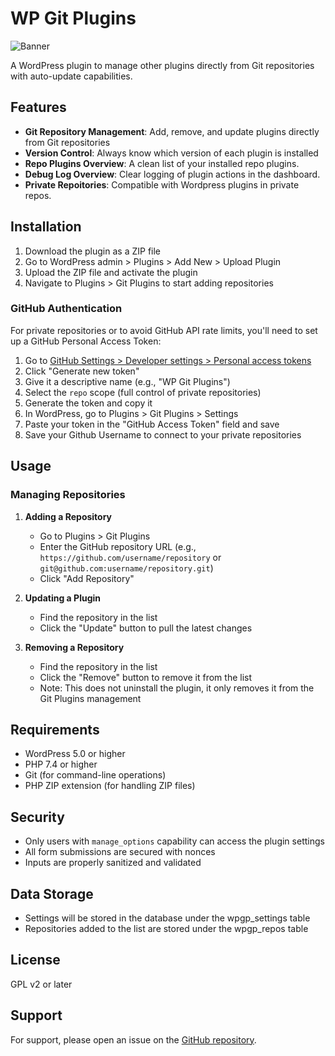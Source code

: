 # WP Git Plugins

![Banner](assets/banner-772x250.png)

A WordPress plugin to manage other plugins directly from Git repositories with auto-update capabilities.

## Features

- **Git Repository Management**: Add, remove, and update plugins directly from Git repositories
- **Version Control**: Always know which version of each plugin is installed
- **Repo Plugins Overview**: A clean list of your installed repo plugins.
- **Debug Log Overview**: Clear logging of plugin actions in the dashboard.
- **Private Repoitories**: Compatible with Wordpress plugins in private repos.

## Installation

1. Download the plugin as a ZIP file
2. Go to WordPress admin > Plugins > Add New > Upload Plugin
3. Upload the ZIP file and activate the plugin
4. Navigate to Plugins > Git Plugins to start adding repositories

### GitHub Authentication

For private repositories or to avoid GitHub API rate limits, you'll need to set up a GitHub Personal Access Token:

1. Go to [GitHub Settings > Developer settings > Personal access tokens](https://github.com/settings/tokens)
2. Click "Generate new token"
3. Give it a descriptive name (e.g., "WP Git Plugins")
4. Select the `repo` scope (full control of private repositories)
5. Generate the token and copy it
6. In WordPress, go to Plugins > Git Plugins > Settings
7. Paste your token in the "GitHub Access Token" field and save
8. Save your Github Username to connect to your private repositories 

## Usage

### Managing Repositories

1. **Adding a Repository**
   - Go to Plugins > Git Plugins
   - Enter the GitHub repository URL (e.g., `https://github.com/username/repository` or `git@github.com:username/repository.git`)
   - Click "Add Repository"


2. **Updating a Plugin**
   - Find the repository in the list
   - Click the "Update" button to pull the latest changes

3. **Removing a Repository**
   - Find the repository in the list
   - Click the "Remove" button to remove it from the list
   - Note: This does not uninstall the plugin, it only removes it from the Git Plugins management

## Requirements

- WordPress 5.0 or higher
- PHP 7.4 or higher
- Git (for command-line operations)
- PHP ZIP extension (for handling ZIP files)

## Security

- Only users with `manage_options` capability can access the plugin settings
- All form submissions are secured with nonces
- Inputs are properly sanitized and validated

## Data Storage

- Settings will be stored in the database under the wpgp_settings table
- Repositories added to the list are stored under the wpgp_repos table

## License

GPL v2 or later

## Support

For support, please open an issue on the [GitHub repository](https://github.com/WeAreCode045/wp-git-plugins/issues).
